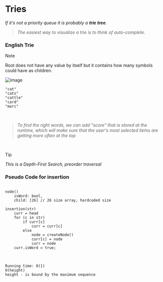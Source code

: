 # Tries

*If it's not a priority queue it is probably a **trie tree**.*

>*The easiest way to visualize a trie is to think of auto-complete.*

### English Trie

>[!NOTE]
>Root does not have any value by itself but it contains how many symbols could have as children.

![image](https://github.com/mbrezov/The-Last-Algorithms-Course-Youll-Need-notes/assets/127137480/6a320f2b-ceca-46cc-943a-dc5eafa5e9d4)


```
"cat"
"cats"
"cattle"
"card"
"marc"
```

<br />

>*To find the right words, we can add "score" that is stored at the runtime, which will make sure that the user's most selected items are getting more often at the top*

<br />

>[!TIP]
>*This is a Depth-First Search, preorder traversal*

### Pseudo Code for insertion

```

node()
    isWord: bool,
    child: [26] // 26 size array, hardcoded size 

insertion(str)
    curr = head
    for (c in str)
        if curr[c]
            curr = curr[c]
        else
            node = createNode()
            curr[c] = node
            curr = node
    curr.isWord = true;
```

<br />

```
Running time: O(1)
O(height)
height - is bound by the maximum sequence
```
